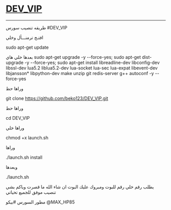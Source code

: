 # [DEV_VIP](https://telegram.me/DEV_VIP_TEAM)

* * *

طريقه تنصيب سورس #DEV_VIP 

افتـح ترمنـــأل وخلي

sudo apt-get update

بعدها خلي هاي
 sudo apt-get upgrade -y --force-yes; sudo apt-get dist-upgrade -y --force-yes; sudo apt-get install libreadline-dev libconfig-dev libssl-dev lua5.2 liblua5.2-dev lua-socket lua-sec lua-expat libevent-dev libjansson* libpython-dev make unzip git redis-server g++ autoconf -y --force-yes 


وراها حط

git clone https://github.com/beko123/DEV_VIP.git

وراها حط

cd DEV_VIP

وراها خلي

chmod +x launch.sh

وراها

./launch.sh install

وبعدها

./launch.sh


يطلب رقم خلي رقم للبوت ومبروك عليك البوت ان شاء الله ما قصرت وياكم بشي تنصيب موفق للجميع تحياتي

مطور السورس #بيكو @MAX_HP85
